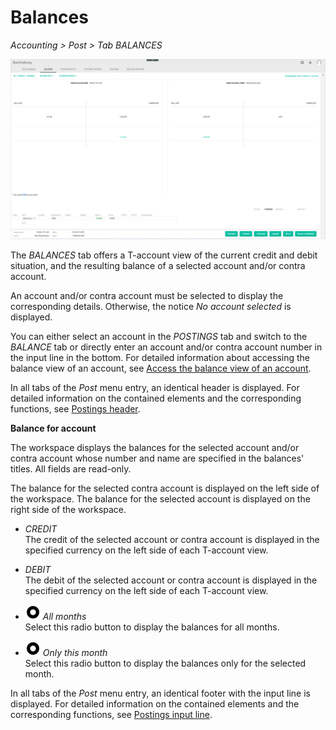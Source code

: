 # Balances

*Accounting > Post > Tab BALANCES*

![Balances](../../Assets/Screenshots/RetailSuiteAccounting/Book/Balances/Balances.png "[Balances]")

The *BALANCES* tab offers a T-account view of the current credit and debit situation, and the resulting balance of a selected account and/or contra account.      

An account and/or contra account must be selected to display the corresponding details. Otherwise, the notice *No account selected* is displayed.    

You can either select an account in the *POSTINGS* tab and switch to the *BALANCE* tab or directly enter an account and/or contra account number in the input line in the bottom. For detailed information about accessing the balance view of an account, see [Access the balance view of an account](../Operation/02_ReviewAccount.md#access-the-balance-view-of-an-account).

In all tabs of the *Post* menu entry, an identical header is displayed. For detailed information on the contained elements and the corresponding functions, see [Postings header](./01_Header.md).

**Balance for account**  

The workspace displays the balances for the selected account and/or contra account whose number and name are specified in the balances' titles. All fields are read-only.   

The balance for the selected contra account is displayed on the left side of the workspace. The balance for the selected account is displayed on the right side of the workspace.

- *CREDIT*  
    The credit of the selected account or contra account is displayed in the specified currency on the left side of each T-account view.

- *DEBIT*  
    The debit of the selected account or contra account is displayed in the specified currency on the left side of each T-account view.

- ![Radio button](../../Assets/Icons/RadioButtonChecked.png "[Radio button]") *All months*  
    Select this radio button to display the balances for all months.

- ![Radio button](../../Assets/Icons/RadioButtonChecked.png "[Radio button]")  *Only this month*  
    Select this radio button to display the balances only for the selected month.

In all tabs of the *Post* menu entry, an identical footer with the input line is displayed. For detailed information on the contained elements and the corresponding functions, see [Postings input line](./01_InputLine.md).
